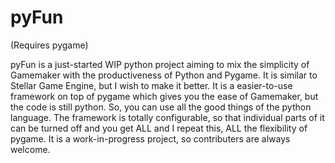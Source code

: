 pyFun
=====
(Requires pygame)

pyFun is a just-started WIP python project aiming to mix the simplicity of Gamemaker with the productiveness of Python and Pygame.
It is similar to Stellar Game Engine, but I wish to make it better.
It is a easier-to-use framework on top of pygame which gives you the ease of Gamemaker, but the code is still python. So, you can use all the good things of the python language. The framework is totally configurable, so that individual parts of it can be turned off and you get ALL and I repeat this, ALL the flexibility of pygame.
It is a work-in-progress project, so contributers are always welcome.
